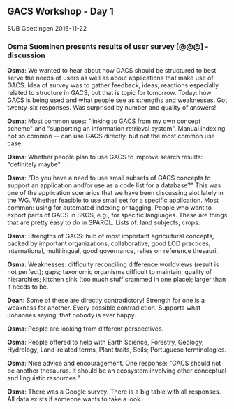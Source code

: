 ## GACS Workshop - Day 1

SUB Goettingen 
2016-11-22 

### Osma Suominen presents results of user survey [@@@] - discussion

__Osma__: We wanted to hear about how GACS should be structured to best serve
the needs of users as well as about applications that make use of GACS.  Idea
of survey was to gather feedback, ideas, reactions especially related to
structure in GACS, but that is topic for tomorrow.  Today: how GACS is being
used and what people see as strengths and weaknesses.  Got twenty-six
responses. Was surprised by number and quality of answers!

__Osma__: Most common uses: "linking to GACS from my own concept scheme"
and "supporting an information retrieval system".  Manual indexing not 
so common -- can use GACS directly, but not the most common use case.

__Osma__: Whether people plan to use GACS to improve search results: 
"definitely maybe".

__Osma__: "Do you have a need to use small subsets of GACS concepts to support
an application and/or use as a code list for a database?"  This was one of the
application scenarios that we have been discussing alot lately in the WG.
Whether feasible to use small set for a specific application.  Most common: 
using for automated indexing or tagging.  People who want to export parts of 
GACS in SKOS, e.g., for specific languages.  These are things that are pretty 
easy to do in SPARQL.  Lists of: land subjects, crops.

__Osma__: Strengths of GACS: hub of most important agricultural concepts,
backed by important organizations, collaborative, good LOD practices,
international, multilingual, good governance, relies on reference thesauri.

__Osma__: Weaknesses: difficulty reconciling difference worldviews (result is
not perfect); gaps; taxonomic organisms difficult to maintain; quality of
hierarchies; kitchen sink (too much stuff crammed in one place); larger than 
it needs to be.

__Dean__: Some of these are directly contradictory!  Strength for one is a 
weakness for another.  Every possible contradiction.  Supports what Johannes
saying: that nobody is ever happy.

__Osma__: People are looking from different perspectives.  

__Osma__: People offered to help with Earth Science, Forestry, Geology,
Hydrology, Land-related terms, Plant traits, Soils; Portuguese terminologies.

__Osma__: Nice advice and encouragement.  One response: "GACS should not be
another thesaurus. It should be an ecosystem involving other conceptual and
linguistic resources."

__Osma__: There was a Google survey.  There is a big table with all responses.
All data exists if someone wants to take a look.

